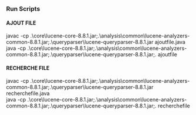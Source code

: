 ### Run Scripts

#### AJOUT FILE
javac -cp .\core\lucene-core-8.8.1.jar;.\analysis\common\lucene-analyzers-common-8.8.1.jar;.\queryparser\lucene-queryparser-8.8.1.jar ajoutfile.java <br>
java -cp .\core\lucene-core-8.8.1.jar;.\analysis\common\lucene-analyzers-common-8.8.1.jar;.\queryparser\lucene-queryparser-8.8.1.jar;. ajoutfile


#### RECHERCHE FILE
javac -cp .\core\lucene-core-8.8.1.jar;.\analysis\common\lucene-analyzers-common-8.8.1.jar;.\queryparser\lucene-queryparser-8.8.1.jar recherchefile.java <br>
java -cp .\core\lucene-core-8.8.1.jar;.\analysis\common\lucene-analyzers-common-8.8.1.jar;.\queryparser\lucene-queryparser-8.8.1.jar;. recherchefile
